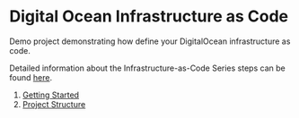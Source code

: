 # Digital Ocean Infrastructure as Code

Demo project demonstrating how define your DigitalOcean infrastructure as code.

Detailed information about the Infrastructure-as-Code Series steps can be found [here](https://damyanon.net/tags/iac-series/).

<ol>
  <li><a href="https://damyanon.net/post/iac-getting-started/" title="Infrastructure-as-Code Series: Getting Started">Getting Started</a></li>
  <li><a href="https://damyanon.net/post/iac-structure/" title="Infrastructure-as-Code Series: Project Structure">Project Structure</a></li>
</ol>